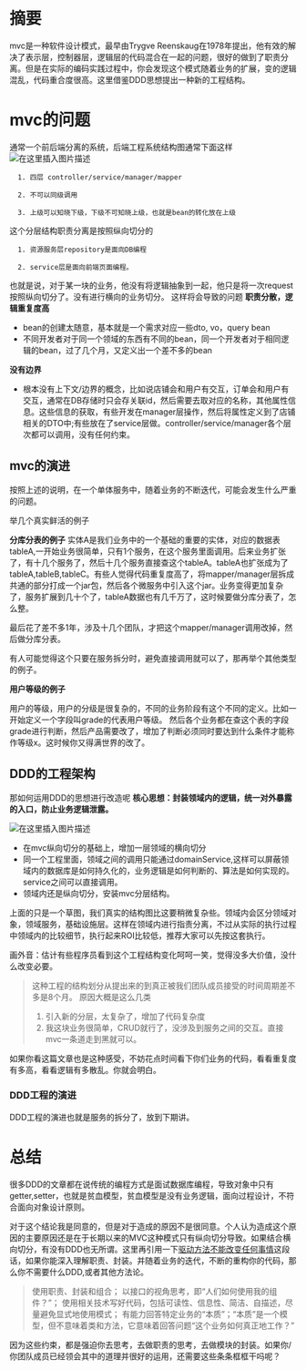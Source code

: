 # 摘要
mvc是一种软件设计模式，最早由Trygve Reenskaug在1978年提出，他有效的解决了表示层，控制器层，逻辑层的代码混合在一起的问题，很好的做到了职责分离。但是在实际的编码实践过程中，你会发现这个模式随着业务的扩展，变的逻辑混乱，代码重合度很高。这里借鉴DDD思想提出一种新的工程结构。


# mvc的问题
通常一个前后端分离的系统，后端工程系统结构图通常下面这样
![在这里插入图片描述](https://img-blog.csdnimg.cn/201905192015096.png?x-oss-process=image/watermark,type_ZmFuZ3poZW5naGVpdGk,shadow_10,text_aHR0cHM6Ly9mYW5nemhhbmcuYmxvZy5jc2RuLm5ldA==,size_16,color_FFFFFF,t_70)
    
      1. 四层 controller/service/manager/mapper

      2. 不可以同级调用

      3. 上级可以知晓下级，下级不可知晓上级，也就是bean的转化放在上级

 这个分层结构职责分离是按照纵向切分的

      1. 资源服务层repository是面向DB编程

      2. service层是面向前端页面编程。

也就是说，对于某一块的业务，他没有将逻辑抽象到一起，他只是将一次request按照纵向切分了。没有进行横向的业务切分。
这样将会导致的问题
**职责分散，逻辑重复度高**

- bean的创建太随意，基本就是一个需求对应一些dto, vo，query bean
- 不同开发者对于同一个领域的东西有不同的bean，同一个开发者对于相同逻辑的bean，过了几个月，又定义出一个差不多的bean

**没有边界**

- 根本没有上下文/边界的概念，比如说店铺会和用户有交互，订单会和用户有交互，通常在DB存储时只会存关联id，然后需要去取对应的名称，其他属性信息。这些信息的获取，有些开发在manager层操作，然后将属性定义到了店铺相关的DTO中;有些放在了service层做。controller/service/manager各个层次都可以调用，没有任何约束。

## mvc的演进
按照上述的说明，在一个单体服务中，随着业务的不断迭代，可能会发生什么严重的问题。

举几个真实鲜活的例子

**分库分表的例子**
 实体A是我们业务中的一个基础的重要的实体，对应的数据表tableA,一开始业务很简单，只有1个服务，在这个服务里面调用。后来业务扩张了，有十几个服务了，然后十几个服务直接查这个tableA。tableA也扩张成为了tableA,tableB,tableC。有些人觉得代码重复度高了，将mapper/manager层拆成共通的部分打成一个jar包，然后各个微服务中引入这个jar。业务变得更加复杂了，服务扩展到几十个了，tableA数据也有几千万了，这时候要做分库分表了，怎么整。

   最后花了差不多1年，涉及十几个团队，才把这个mapper/manager调用改掉，然后做分库分表。


有人可能觉得这个只要在服务拆分时，避免直接调用就可以了，那再举个其他类型的例子。

**用户等级的例子**

用户的等级，用户的分级是很复杂的，不同的业务阶段有这个不同的定义。比如一开始定义一个字段叫grade的代表用户等级。
然后各个业务都在查这个表的字段grade进行判断，然后产品需要改了，增加了判断必须同时要达到什么条件才能称作等级x。这时候你又得满世界的改了。


## DDD的工程架构
那如何运用DDD的思想进行改造呢
**核心思想：封装领域内的逻辑，统一对外暴露的入口，防止业务逻辑泄露。**

![在这里插入图片描述](https://img-blog.csdnimg.cn/20190521224831685.png?x-oss-process=image/watermark,type_ZmFuZ3poZW5naGVpdGk,shadow_10,text_aHR0cHM6Ly9mYW5nemhhbmcuYmxvZy5jc2RuLm5ldA==,size_16,color_FFFFFF,t_70)
- 在mvc纵向切分的基础上，增加一层领域的横向切分
- 同一个工程里面，领域之间的调用只能通过domainService,这样可以屏蔽领域内的数据库是如何持久化的，业务逻辑是如何判断的、算法是如何实现的。
  service之间可以直接调用。
- 领域内还是纵向切分，安装mvc分层结构。


上面的只是一个草图，我们真实的结构图比这要稍微复杂些。领域内会区分领域对象，领域服务，基础设施层。这样在领域内进行指责分离，不过从实际的执行过程中领域内的比较细节，执行起来ROI比较低，推荐大家可以先按这套执行。


画外音：估计有些程序员看到这个工程结构变化呵呵一笑，觉得没多大价值，没什么改变必要。

> 这种工程的结构划分从提出来的到真正被我们团队成员接受的时间周期差不多是8个月。
> 原因大概是这么几类 
> 1. 引入新的分层，太复杂了，增加了代码复杂度 
> 2. 我这块业务很简单，CRUD就行了，没涉及到服务之间的交互。直接mvc一条道走到黑就可以。  

如果你看这篇文章也是这种感受，不妨花点时间看下你们业务的代码，看看重复度有多高，看看逻辑有多散乱。你就会明白。

### DDD工程的演进
DDD工程的演进也就是服务的拆分了，放到下期讲。



# 总结
很多DDD的文章都在说传统的编程方式是面试数据库编程，导致对象中只有getter,setter，也就是贫血模型，贫血模型是没有业务逻辑，面向过程设计，不符合面向对象设计原则。

对于这个结论我是同意的，但是对于造成的原因不是很同意。个人认为造成这个原因的主要原因还是在于长期以来的MVC这种模式只有纵向切分导致。如果结合横向切分，有没有DDD也无所谓。这里再引用一下[驱动方法不能改变任何事情](https://www.infoq.cn/article/star-driven-approaches)这段话，如果你能深入理解职责、封装。并随着业务的迭代，不断的重构你的代码，那么你不需要什么DDD,或者其他方法论。

> 使用职责、封装和组合；
以接口的视角思考，即“人们如何使用我的组件？”；
使用相关技术写好代码，包括可读性、信息性、简洁、自描述，尽量避免显式地使用模式；
有能力回答特定业务的“本质”；“本质”是一个模型，但不意味着类和方法，它意味着回答问题“这个业务如何真正地工作？”

因为这些约束，都是强迫你去思考，去做职责的思考，去做模块的封装。如果你/你团队成员已经领会其中的道理并很好的运用，还需要这些条条框框干吗呢？



